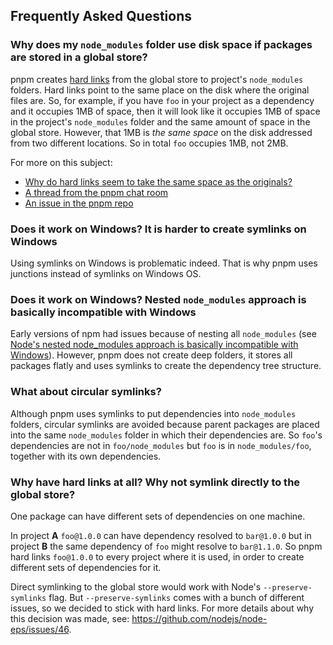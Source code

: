 ## Frequently Asked Questions

### Why does my `node_modules` folder use disk space if packages are stored in a global store?

pnpm creates [hard links](https://en.wikipedia.org/wiki/Hard_link) from the
global store to project's `node_modules` folders. Hard links point to the same
place on the disk where the original files are. So, for example, if you have
`foo` in your project as a dependency and it occupies 1MB of space, then it will
look like it occupies 1MB of space in the project's `node_modules` folder and
the same amount of space in the global store. However, that 1MB is _the same
space_ on the disk addressed from two different locations. So in total `foo`
occupies 1MB, not 2MB.

For more on this subject:

* [Why do hard links seem to take the same space as the originals?](https://unix.stackexchange.com/questions/88423/why-do-hard-links-seem-to-take-the-same-space-as-the-originals)
* [A thread from the pnpm chat room](https://gist.github.com/zkochan/106cfef49f8476b753a9cbbf9c65aff1)
* [An issue in the pnpm repo](https://github.com/pnpm/pnpm/issues/794)

### Does it work on Windows? It is harder to create symlinks on Windows

Using symlinks on Windows is problematic indeed. That is why pnpm uses junctions
instead of symlinks on Windows OS.

### Does it work on Windows? Nested `node_modules` approach is basically incompatible with Windows

Early versions of npm had issues because of nesting all `node_modules` (see
[Node's nested node_modules approach is basically incompatible with Windows](https://github.com/nodejs/node-v0.x-archive/issues/6960)).
However, pnpm does not create deep folders, it stores all packages flatly and
uses symlinks to create the dependency tree structure.

### What about circular symlinks?

Although pnpm uses symlinks to put dependencies into `node_modules` folders,
circular symlinks are avoided because parent packages are placed into the same
`node_modules` folder in which their dependencies are. So `foo`'s dependencies
are not in `foo/node_modules` but `foo` is in `node_modules/foo`, together with
its own dependencies.

### Why have hard links at all? Why not symlink directly to the global store?

One package can have different sets of dependencies on one machine.

In project **A** `foo@1.0.0` can have dependency resolved to `bar@1.0.0` but in
project **B** the same dependency of `foo` might resolve to `bar@1.1.0`. So pnpm
hard links `foo@1.0.0` to every project where it is used, in order to create
different sets of dependencies for it.

Direct symlinking to the global store would work with Node's
`--preserve-symlinks` flag. But `--preserve-symlinks` comes with a bunch of
different issues, so we decided to stick with hard links. For more details about
why this decision was made, see: https://github.com/nodejs/node-eps/issues/46.
